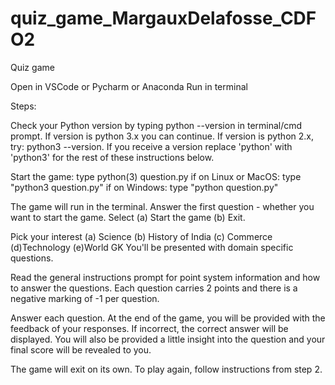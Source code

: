 # quiz_game_MargauxDelafosse_CDFO2
Quiz game 

Open in VSCode or Pycharm or Anaconda
Run in terminal 

Steps:

Check your Python version by typing python --version in terminal/cmd prompt. If version is python 3.x you can continue. If version is python 2.x, try: python3 --version. If you receive a version replace 'python' with 'python3' for the rest of these instructions below.

Start the game: type python(3) question.py
if on Linux or MacOS: type "python3 question.py"
if on Windows: type "python question.py"

The game will run in the terminal. Answer the first question - whether you want to start the game. Select (a) Start the game (b) Exit.

Pick your interest (a) Science (b) History of India (c) Commerce (d)Technology (e)World GK You'll be presented with domain specific questions.

Read the general instructions prompt for point system information and how to answer the questions. Each question carries 2 points and there is a negative marking of -1 per question.

Answer each question. At the end of the game, you will be provided with the feedback of your responses. If incorrect, the correct answer will be displayed. You will also be provided a little insight into the question and your final score will be revealed to you.

The game will exit on its own. To play again, follow instructions from step 2.
